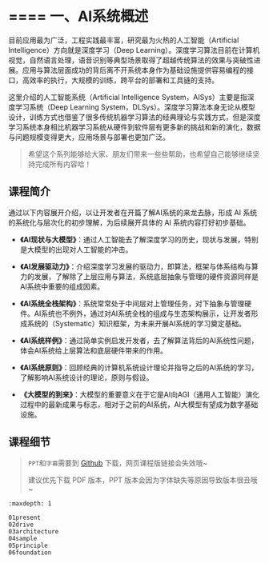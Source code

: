 <!--Copyright © ZOMI 适用于[License](https://github.com/chenzomi12/DeepLearningSystem)版权许可-->

# ==== 一、AI系统概述

目前应用最为广泛，工程实践最丰富，研究最为火热的人工智能（Artificial Intelligence）方向就是深度学习（Deep Learning）。深度学习算法目前在计算机视觉，自然语言处理，语音识别等典型场景取得了超越传统算法的效果与突破性进展。应用与算法层面成功的背后离不开系统本身作为基础设施提供容易编程的接口，高效率的执行，大规模的训练，跨平台的部署和工具链的支持。

这里介绍的人工智能系统（Artificial Intelligence System，AISys）主要是指深度学习系统（Deep Learning System，DLSys）。深度学习算法本身无论从模型设计，训练方式也借鉴了很多传统机器学习算法的经典理论与实践方式，但是深度学习系统本身相比机器学习系统从硬件到软件层有更多新的挑战和新的演化，数据与问题规模变得更大，应用场景与部署也更加广泛。

> 希望这个系列能够给大家、朋友们带来一些些帮助，也希望自己能够继续坚持完成所有内容哈！

## 课程简介

通过以下内容展开介绍，以让开发者在开篇了解AI系统的来龙去脉，形成 AI 系统的系统化与层次化的初步理解，为后续展开具体的 AI 系统内容打好初步基础。

- **《AI现状与大模型》**：通过人工智能去了解深度学习的历史，现状与发展，特别是大模型的出现对人工智能的冲击。

- **《AI发展驱动力》**：介绍深度学习发展的驱动力，即算法，框架与体系结构与算力的发展，了解除了上层应用与算法，系统底层抽象与管理的硬件资源同样是AI系统中重要的组成因素。

- **《AI系统全栈架构》**：系统常常处于中间层对上管理任务，对下抽象与管理硬件。AI系统也不例外，通过对AI系统全栈的组成与生态架构展示，让开发者形成系统的（Systematic）知识框架，为未来开展AI系统的学习奠定基础。

- **《AI系统样例》**：通过简单实例启发开发者，去了解算法背后的AI系统性问题，体会AI系统给上层算法和底层硬件带来的作用。

- **《AI系统原则》**：回顾经典的计算机系统设计理论并指导之后的AI系统的学习，了解影响AI系统设计的理论，原则与假设。

- **《大模型的到来》**：大模型的重要意义在于它是AI向AGI（通用人工智能）演化过程中的最新成果与标志，相对于之前的AI系统，AI大模型有望成为数字基础设施。

## 课程细节

> `PPT`和`字幕`需要到 [Github](https://github.com/chenzomi12/DeepLearningSystem) 下载，网页课程版链接会失效哦~
>
> 建议优先下载 PDF 版本，PPT 版本会因为字体缺失等原因导致版本很丑哦~

```toc
:maxdepth: 1

01present
02drive
03architecture
04sample
05principle
06foundation
```